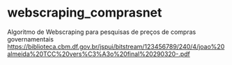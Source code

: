 # webscraping_comprasnet
Algoritmo de Webscraping para pesquisas de preços de compras governamentais
https://biblioteca.cbm.df.gov.br/jspui/bitstream/123456789/240/4/joao%20almeida%20TCC%20vers%C3%A3o%20final%20290320-.pdf
